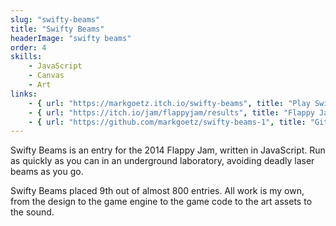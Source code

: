 ```yaml
---
slug: "swifty-beams"
title: "Swifty Beams"
headerImage: "swifty beams"
order: 4
skills:
    - JavaScript
    - Canvas
    - Art
links:
    - { url: "https://markgoetz.itch.io/swifty-beams", title: "Play Swifty Beams on itch.io" }
    - { url: "https://itch.io/jam/flappyjam/results", title: "Flappy Jam results page" }
    - { url: "https://github.com/markgoetz/swifty-beams-1", title: "Github repository" }
---
```


Swifty Beams is an entry for the 2014 Flappy Jam, written in JavaScript. Run as quickly as you can in an underground laboratory, avoiding deadly laser beams as you go.

Swifty Beams placed 9th out of almost 800 entries. All work is my own, from the design to the game engine to the game code to the art assets to the sound.
